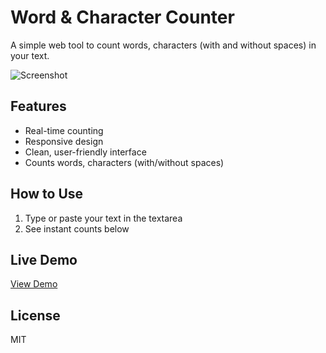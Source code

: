 # Word & Character Counter

A simple web tool to count words, characters (with and without spaces) in your text.

![Screenshot](https://www.omoewp.com/images/word-counter.jpg) <!-- Add a screenshot later -->

## Features
- Real-time counting
- Responsive design
- Clean, user-friendly interface
- Counts words, characters (with/without spaces)

## How to Use
1. Type or paste your text in the textarea
2. See instant counts below

## Live Demo
[View Demo](https://www.omoewp.com/word-counter/)

## License
MIT
